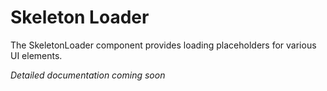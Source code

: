 # Skeleton Loader

The SkeletonLoader component provides loading placeholders for various UI elements.

*Detailed documentation coming soon*